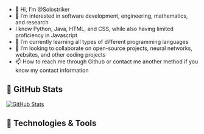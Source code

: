 - 👋 Hi, I’m @Solostriker
- 👀 I’m interested in software development, engineering, mathematics, and research
- I know Python, Java, HTML, and CSS, while also having limited proficiency in  Javascript
- 🌱 I’m currently learning all types of different programming languages 
- 💞️ I’m looking to collaborate on open-source projects, neural networks, websites, and other coding projects
- 📫 How to reach me through Github or contact me another method if you know my contact information

## 🚀 GitHub Stats

[![GitHub Stats](https://github-readme-stats.vercel.app/api?username=Solostriker&show_icons=true&theme=dracula)](https://github.com/Solostriker)

## 🔧 Technologies & Tools

<!---
Solostriker/Solostriker is a ✨ special ✨ repository because its `README.md` (this file) appears on your GitHub profile.
You can click the Preview link to take a look at your changes.
--->
